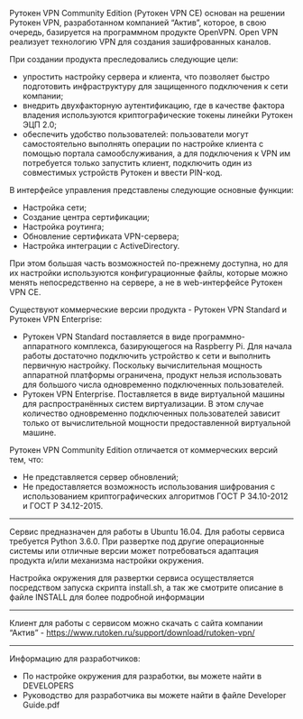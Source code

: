 Рутокен VPN Community Edition (Рутокен VPN CE) основан на решении Рутокен VPN, разработанном компанией “Актив”, которое, в свою очередь, базируется на программном продукте OpenVPN. Open VPN реализует технологию VPN для создания зашифрованных каналов.

При создании продукта преследовались следующие цели: 
<ul> 
<li>	упростить настройку сервера и клиента, что позволяет быстро подготовить инфраструктуру для защищенного подключения к сети компании;</li>
<li>	внедрить двухфакторную аутентификацию, где в качестве фактора владения используются криптографические токены линейки Рутокен ЭЦП 2.0;</li>
<li>	обеспечить удобство пользователей: пользователи могут самостоятельно выполнять операции по настройке клиента с помощью портала самообслуживания, а для подключения к VPN им потребуется только запустить клиент, подключить один из совместимых устройств Рутокен и ввести PIN-код. </li>
</ul>
В интерфейсе управления представлены следующие основные функции:  
<ul>
<li>Настройка сети;</li>
<li>Создание центра сертификации;</li>  
<li>Настройка роутинга;</li>
<li>Обновление сертификата VPN-сервера; </li>
<li>Настройка интеграции с ActiveDirectory.</li>
</ul>  
При этом большая часть возможностей по-прежнему доступна, но для их настройки используются конфигурационные файлы, которые можно менять непосредственно на сервере, а не в web-интерфейсе Рутокен VPN CE.  

Существуют коммерческие версии продукта - Рутокен VPN Standard и Рутокен VPN Enterprise:  
<ul>
<li>Рутокен VPN Standard поставляется в виде программно-аппаратного комплекса, базирующегося на Raspberry Pi. Для начала работы достаточно подключить устройство к сети и выполнить первичную настройку. Поскольку вычислительная мощность аппаратной платформы ограничена, продукт нельзя использовать для большого числа одновременно подключенных пользователей.</li>  
<li>Рутокен VPN Enterprise. Поставляется в виде виртуальной машины для распространённых систем виртуализации. В этом случае количество одновременно подключенных пользователей зависит только от вычислительной мощности предоставленной виртуальной машине.</li>
</ul>  
Рутокен VPN Community Edition отличается от коммерческих версий тем, что:
<ul>
<li>Не представляется сервер обновлений;</li>
<li>Не предоставляется возможность использования шифрования с использованием криптографических алгоритмов ГОСТ Р 34.10-2012 и ГОСТ Р 34.12-2015.</li>
</ul>

********************************************************************************

Сервис предназначен для работы в Ubuntu 16.04. Для работы сервиса требуется Python 3.6.0. При развертке под другие операционные системы или отличные версии может потребоваться адаптация продукта и/или механизма настройки окружения.
   
Настройка окружения для развертки сервиса осуществляется посредством запуска скрипта install.sh, а так же смотрите описание в файле INSTALL для более подробной информации


********************************************************************************

Клиент для работы с сервисом можно скачать с сайта компании “Актив” - https://www.rutoken.ru/support/download/rutoken-vpn/

********************************************************************************

Информацию для разработчиков:
<ul>
 <li>По настройке окружения для разработки, вы можете найти в DEVELOPERS</li>
 <li>Руководство для разработчика вы можете найти в файле Developer Guide.pdf</li>
</ul>